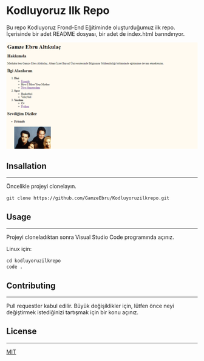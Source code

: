 # Kodluyoruz Ilk Repo
Bu repo Kodluyoruz Frond-End Eğitiminde oluşturduğumuz ilk repo. İçerisinde bir adet README dosyası, bir adet de index.html barındırıyor.

![Kod görüntüsü](ornek.png)

## Insallation
-------------------------------------------
Öncelikle projeyi clonelayın.

```
git clone https://github.com/GamzeEbru/Kodluyoruzilkrepo.git

```


## Usage
-------------------------------------------
Projeyi cloneladıktan sonra Visual Studio Code programında açınız.

Linux için:

```
cd kodluyoruzilkrepo
code .
```

## Contributing
-------------------------------------------
Pull requestler kabul edilir. Büyük değişiklikler için, lütfen önce neyi değiştirmek istediğinizi tartışmak için bir konu açınız.

## License
-------------------------------------------

[MIT](https://choosealicense.com/licenses/mit/)